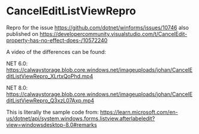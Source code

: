# CancelEditListViewRepro

Repro for the issue https://github.com/dotnet/winforms/issues/10746 also published on https://developercommunity.visualstudio.com/t/CancelEdit-property-has-no-effect-does-/10572240

A video of the differences can be found:

NET 6.0: https://calwaystorage.blob.core.windows.net/imageuploads/johan/CancelEditListViewRepro_XLrtxQoPhd.mp4 

NET 8.0: https://calwaystorage.blob.core.windows.net/imageuploads/johan/CancelEditListViewRepro_Q3xzL07Axp.mp4

This is literally the sample code from: https://learn.microsoft.com/en-us/dotnet/api/system.windows.forms.listview.afterlabeledit?view=windowsdesktop-8.0#remarks

